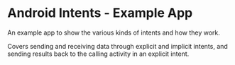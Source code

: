 # Android Intents - Example App
An example app to show the various kinds of intents and how they work.

Covers sending and receiving data through explicit and implicit intents, and sending results back to the calling activity in an explicit intent.
